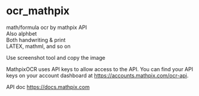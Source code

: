 # ocr_mathpix
math/formula ocr by mathpix API  
Also alphbet  
Both handwriting & print  
LATEX, mathml, and so on

Use screenshot tool and copy the image

MathpixOCR uses API keys to allow access to the API. You can find your API keys on your account dashboard at https://accounts.mathpix.com/ocr-api.

API doc https://docs.mathpix.com
